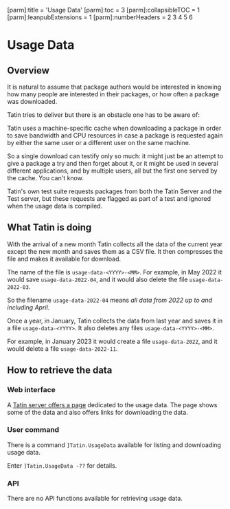 [parm]:title             = 'Usage Data'
[parm]:toc               = 3
[parm]:collapsibleTOC    = 1
[parm]:leanpubExtensions = 1
[parm]:numberHeaders     = 2 3 4 5 6




# Usage Data

## Overview

It is natural to assume that package authors would be interested in knowing how many people are interested in their packages, or how often a package was downloaded. 


Tatin tries to deliver but there is an obstacle one has to be aware of:

Tatin uses a machine-specific cache when downloading a package in order to save bandwidth and CPU resources in case a package is requested again by either the same user or a different user on the same machine.

So a single download can testify only so much: it might just be an attempt to give a package a try and then forget about it, or it might be used in several different applications, and by multiple users, all but the first one served by the cache. You can't know.

Tatin's own test suite requests packages from both the Tatin Server and the Test server, but these requests are flagged as part of a test and ignored when the usage data is compiled.


## What Tatin is doing

With the arrival of a new month Tatin collects all the data of the current year except the new month and saves them as a CSV file. It then compresses the file and makes it available for download.

The name of the file is `usage-data-<YYYY>-<MM>`. For example, in May 2022 it would save `usage-data-2022-04`, and it would also delete the file `usage-data-2022-03`.

So the filename `usage-data-2022-04` means _all data from 2022 up to and including April_.

Once a year, in January, Tatin collects the data from last year and saves it in a file `usage-data-<YYYY>`. It also deletes any files `usage-data-<YYYY>-<MM>`.

For example, in January 2023 it would create a file `usage-data-2022`, and it would delete a file `usage-data-2022-11`.


## How to retrieve the data


### Web interface 

A [Tatin server offers a page](https://tatin.dev/v1/usage-data "Link to the principal Tatin server`s Usage Data page") dedicated to the usage data. The page shows some of the data and also offers links for downloading the data.

### User command 

There is a command `]Tatin.UsageData` available for listing and downloading usage data.

Enter `]Tatin.UsageData -??` for details.

### API

There are no API functions available for retrieving usage data.